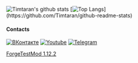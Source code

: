 ![Timtaran's github stats](https://github-readme-stats.vercel.app/api?username=Timtaran&show_icons=true&theme=chartreuse-dark) [![Top Langs](https://github-readme-stats.vercel.app/api/top-langs/?username=Timtaran&show_icons=true&theme=chartreuse-dark&hide_border=true")](https://github.com/Timtaran/github-readme-stats)

#### Contacts

[![ВКонтакте](https://img.shields.io/badge/VKontakte-40304f?style=for-the-badge&logo=vk)](https://vk.com/timtaran_yt)
[![Youtube](https://img.shields.io/badge/Youtube-30384f?style=for-the-badge&logo=youtube&logoColor=fb4747)](https://www.youtube.com/channel/UClq0qLLcH9vhkDZpsLR7BeA)
[![Telegram](https://img.shields.io/badge/Telegram-304f46?style=for-the-badge&logo=telegram)](https://t.me/timtaran_tlgrm)

[ForgeTestMod 1.12.2](https://github.com/Timtaran/TestMod1-12-2)
